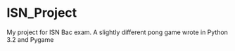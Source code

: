 # ISN_Project
My project for ISN Bac exam. A slightly different pong game wrote in Python 3.2 and Pygame
